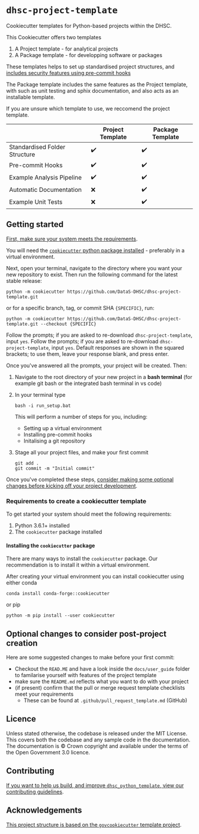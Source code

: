 # `dhsc-project-template`

Cookiecutter templates for Python-based projects within
the DHSC.

This Cookiecutter offers two templates

1) A Project template - for analytical projects
2) A Package template - for developping software or packages

These templates helps to set up standardised project structures, and [includes security
features using pre-commit hooks][docs-pre-commit]

The Package template includes the same features as the Project template, 
with such as unit testing and sphix documentation,
and  also acts as an installable template.

If you are unsure which template to use, we reccomend the project template. 

|                               	| **Project Template** 	| **Package Template** 	|
|-------------------------------	|----------------------	|----------------------	|
| Standardised Folder Structure 	|   </center>:heavy_check_mark:</center>   |   </center>:heavy_check_mark:</center>   |
| Pre-commit Hooks              	|   :heavy_check_mark:   |   :heavy_check_mark:   |
| Example Analysis Pipeline     	|   :heavy_check_mark:   |   :heavy_check_mark:   |
| Automatic Documentation       	|         :x:            |   :heavy_check_mark:   |
| Example Unit Tests            	|         :x:            |   :heavy_check_mark:   |

## Getting started

[First, make sure your system meets the
requirements](#requirements-to-create-a-cookiecutter-template). 

You will need the [`cookiecutter` python package installed](#requirements-to-create-a-cookiecutter-template) - preferably in a virtual environment. 

Next, open your
terminal, navigate to the directory where you want your new repository to exist. Then
run the following command for the latest stable release:

```shell
python -m cookiecutter https://github.com/DataS-DHSC/dhsc-project-template.git
```

or for a specific branch, tag, or commit SHA `{SPECIFIC}`, run:

```shell
python -m cookiecutter https://github.com/DataS-DHSC/dhsc-project-template.git --checkout {SPECIFIC}
```

Follow the prompts; if you are asked to re-download `dhsc-project-template`, input `yes`.
Follow the prompts; if you are asked to re-download `dhsc-project-template`, input `yes`.
Default responses are shown in the squared brackets; to use them, leave your response
blank, and press enter.

Once you've answered all the prompts, your project will be created. Then:


1. Navigate to the root directory of your new project in a **bash terminal** (for example git bash or the integrated bash terminal in vs code)

2.  In your terminal type
     ```shell
    bash -i run_setup.bat
    ```
    This will perform a number of steps for you, including:
    * Setting up a virtual environment
    * Installing pre-commit hooks
    * Initalising a git repository 

3. Stage all your project files, and make your first commit
   ```shell
   git add .
   git commit -m "Initial commit"
   ```

Once you've completed these steps, [consider making some optional changes before
kicking off your project development](#optional-changes-to-consider-post-project-creation).

### Requirements to create a cookiecutter template


To get started your system should meet the following requirements:

1. Python 3.6.1+ installed
2. The `cookiecutter` package installed

#### Installing the `cookiecutter` package

There are many ways to install the `cookiecutter` package. Our recommendation is to
install it within a virtual environment.

After creating your virtual environment you can install cookiecutter using either conda 

```shell
conda install conda-forge::cookiecutter
```

or pip

```shell
python -m pip install --user cookiecutter
```

## Optional changes to consider post-project creation

Here are some suggested changes to make before your first commit:
- Checkout the `READ.ME` and have a look inside the `docs/user_guide` folder
  to familarise yourself with features of the project template
- make sure the `README.md` reflects what you want to do with your project
- (if present) confirm that the pull or merge request template checklists meet your
  requirements
  - These can be found at `.github/pull_request_template.md` (GitHub)

## Licence

Unless stated otherwise, the codebase is released under the MIT License. This covers
both the codebase and any sample code in the documentation. The documentation is ©
Crown copyright and available under the terms of the Open Government 3.0 licence.

## Contributing

[If you want to help us build, and improve `dhsc_python_template`, view our contributing
guidelines](CONTRIBUTING.md).

## Acknowledgements

[This project structure is based on the `govcookiecutter` template
project][govcookiecutter].


[aqua-book]: https://www.gov.uk/government/publications/the-aqua-book-guidance-on-producing-quality-analysis-for-government
[docs-pre-commit]: https://github.com/DataS-DHSC/dhsc-project-template/blob/main/%7B%7B%20cookiecutter.repo_name%20%7D%7D/docs/user_guide/pre_commit_hooks.md
[homebrew]: https://brew.sh/
[issue-windows-os]: https://github.com/best-practice-and-impact/govcookiecutter/issues/20
[pluralsight]: https://www.pluralsight.com/tech-blog/managing-python-environments/
[youtube]: https://www.youtube.com/watch?v=N7_d3k3uQ_M
[issue20]: https://github.com/best-practice-and-impact/govcookiecutter/issues/20
[govcookiecutter]: https://github.com/best-practice-and-impact/govcookiecutter
